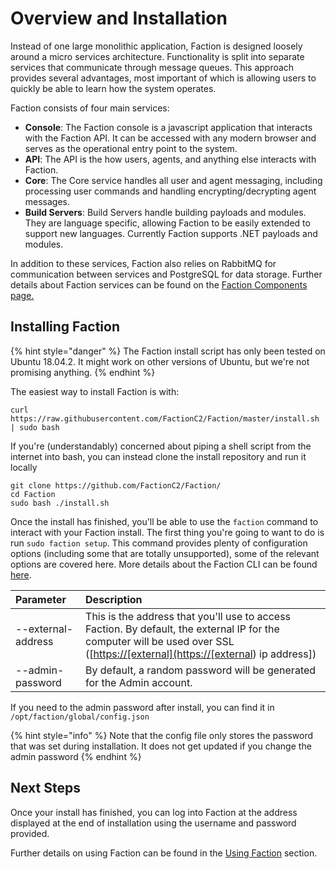 # Overview and Installation

Instead of one large monolithic application, Faction is designed loosely around a micro services architecture. Functionality is split into separate services that communicate through message queues. This approach provides several advantages, most important of which is allowing users to quickly be able to learn how the system operates.

Faction consists of four main services:

* **Console**: The Faction console is a javascript application that interacts with the Faction API. It can be accessed with any modern browser and serves as the operational entry point to the system. 
* **API**: The API is the how users, agents, and anything else interacts with Faction.
* **Core**: The Core service handles all user and agent messaging, including processing user commands and handling encrypting/decrypting agent messages.
* **Build Servers**: Build Servers handle building payloads and modules. They are language specific, allowing Faction to be easily extended to support new languages. Currently Faction supports .NET payloads and modules.

In addition to these services, Faction also relies on RabbitMQ for communication between services and PostgreSQL for data storage. Further details about Faction services can be found on the [Faction Components page.](components.md)

## Installing Faction

{% hint style="danger" %}
The Faction install script has only been tested on Ubuntu 18.04.2. It might work on other versions of Ubuntu, but we're not promising anything.
{% endhint %}

The easiest way to install Faction is with:

```text
curl https://raw.githubusercontent.com/FactionC2/Faction/master/install.sh | sudo bash
```

If you're \(understandably\) concerned about piping a shell script from the internet into bash, you can instead clone the install repository and run it locally

```text
git clone https://github.com/FactionC2/Faction/
cd Faction
sudo bash ./install.sh
```

Once the install has finished, you'll be able to use the `faction` command to interact with your Faction install. The first thing you're going to want to do is run `sudo faction setup`. This command provides plenty of configuration options \(including some that are totally unsupported\), some of the relevant options are covered here. More details about the Faction CLI can be found [here](components.md#CLI).

| Parameter | Description |
| :--- | :--- |
| --external-address | This is the address that you'll use to access Faction. By default, the external IP for the computer will be used over SSL \(\[[https://\[external\]\(https://\[external](https://[external]%28https://[external)\) ip address\]\) |
| --admin-password | By default, a random password will be generated for the Admin account. |

If you need to the admin password after install, you can find it in `/opt/faction/global/config.json`

{% hint style="info" %}
Note that the config file only stores the password that was set during installation. It does not get updated if you change the admin password
{% endhint %}

## Next Steps

Once your install has finished, you can log into Faction at the address displayed at the end of installation using the username and password provided.

Further details on using Faction can be found in the [Using Faction](using.md) section.

